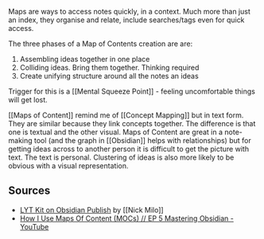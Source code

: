Maps are ways to access notes quickly, in a context. Much more than just an index, they organise and relate, include searches/tags even for quick access.

The three phases of a Map of Contents creation are are:
1. Assembling ideas together in one place
2. Colliding ideas. Bring them together. Thinking required
3. Create unifying structure around all the notes an ideas

Trigger for this is a [[Mental Squeeze Point]] - feeling uncomfortable things will get lost.

[[Maps of Content]] remind me of [[Concept Mapping]] but in text form. They are similar because they link concepts together. The difference is that one is textual and the other visual. Maps of Content are great in a note-making tool (and the graph in [[Obsidian]] helps with relationships) but for getting ideas across to another person it is difficult to get the picture with text. The text is personal. Clustering of ideas is also more likely to be obvious with a visual representation.

## Sources
- [LYT Kit on Obsidian Publish](https://publish.obsidian.md/lyt-kit/_START%20HERE) by [[Nick Milo]]
- [How I Use Maps Of Content (MOCs) // EP 5 Mastering Obsidian - YouTube](https://www.youtube.com/watch?v=AwRSTH72MYw)
